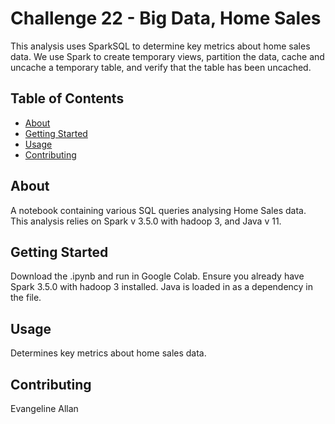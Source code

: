 # Challenge 22 - Big Data, Home Sales
This analysis uses SparkSQL to determine key metrics about home sales data. We use Spark to create temporary views, partition the data, cache and uncache a temporary table, and verify that the table has been uncached.

## Table of Contents

- [About](#about)
- [Getting Started](#getting_Started)
- [Usage](#usage)
- [Contributing](#contributing)

## About
A notebook containing various SQL queries analysing Home Sales data. This analysis relies on Spark v 3.5.0 with hadoop 3, and Java v 11.

## Getting Started
Download the .ipynb and run in Google Colab. Ensure you already have Spark 3.5.0 with hadoop 3 installed. Java is loaded in as a dependency in the file. 

## Usage
Determines key metrics about home sales data.

## Contributing
Evangeline Allan
